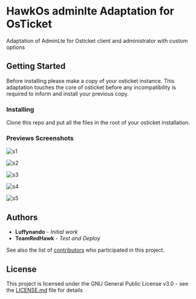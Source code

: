 # HawkOs adminlte Adaptation for OsTicket

Adaptation of AdminLte for Osticket client and administrator with custom options 

## Getting Started

Before installing please make a copy of your osticket instance. This adaptation touches the core of osticket before any incompatibility is required to inform and install your previous copy.

### Installing

Clone this repo and put all the files in the root of your osticket installation.

### Previews Screenshots

![s1](https://raw.githubusercontent.com/luffynando/HawkOsTicket/master/docs/c1.PNG)

![s2](https://raw.githubusercontent.com/luffynando/HawkOsTicket/master/docs/C2.PNG)

![s3](https://raw.githubusercontent.com/luffynando/HawkOsTicket/master/docs/c3.PNG)

![s4](https://raw.githubusercontent.com/luffynando/HawkOsTicket/master/docs/c4.PNG)

![s5](https://raw.githubusercontent.com/luffynando/HawkOsTicket/master/docs/C5.PNG)

## Authors

* **Luffynando** - *Initial work*
* **TeamRedHawk** - *Test and Deploy*

See also the list of [contributors](https://github.com/luffynando/HawkOsTicket/contributors) who participated in this project.

## License

This project is licensed under the GNU General Public License v3.0 - see the [LICENSE.md](LICENSE.md) file for details

